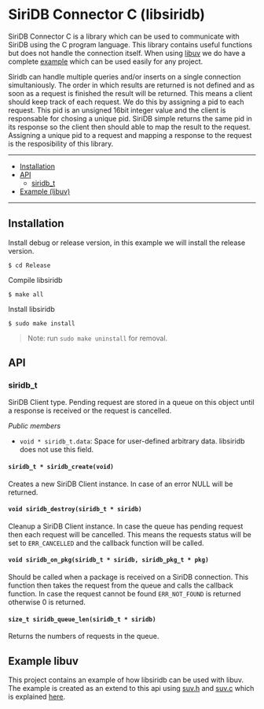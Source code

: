 # SiriDB Connector C (libsiridb)
SiriDB Connector C is a library which can be used to communicate with SiriDB
using the C program language. This library contains useful functions but does
not handle the connection itself. When using [libuv](http://libuv.org/) we do
have a complete [example](livuv_example/README.md) which can be used easily for
any project.

Siridb can handle multiple queries and/or inserts on a single connection
simultaniously. The order in which results are returned is not defined and as
soon as a request is finished the result will be returned. This means a client
should keep track of each request. We do this by assigning a pid to each
request. This pid is an unsigned 16bit integer value and the client is
responsable for chosing a unique pid. SiriDB simple returns the same pid in its
response so the client then should able to map the result to the request.
Assigning a unique pid to a request and mapping a response to the request is
the resposibility of this library.

---------------------------------------
  * [Installation](#installation)
  * [API](#api)
    * [siridb_t](#siridb_t)
  * [Example (libuv)](example-libuv)
---------------------------------------

## Installation
Install debug or release version, in this example we will install the release version.
```
$ cd Release
```

Compile libsiridb
```
$ make all
```

Install libsiridb
```
$ sudo make install
```

> Note: run `sudo make uninstall` for removal.

## API
### siridb_t
SiriDB Client type. Pending request are stored in a queue on this object until
a response is received or the request is cancelled.

*Public members*
- `void * siridb_t.data`: Space for user-defined arbitrary data. libsiridb does
not use this field.

#### `siridb_t * siridb_create(void)`
Creates a new SiriDB Client instance. In case of an error NULL will be returned.

#### `void siridb_destroy(siridb_t * siridb)`
Cleanup a SiriDB Client instance. In case the queue has pending request then each
request will be cancelled. This means the requests status will be set to
`ERR_CANCELLED` and the callback function will be called.

#### `void siridb_on_pkg(siridb_t * siridb, siridb_pkg_t * pkg)`
Should be called when a package is received on a SiriDB connection. This
function then takes the request from the queue and calls the callback function.
In case the request cannot be found `ERR_NOT_FOUND` is returned otherwise 0 is
returned.

#### `size_t siridb_queue_len(siridb_t * siridb)`
Returns the numbers of requests in the queue.


## Example libuv
This project contains an example of how libsiridb can be used with libuv. The
example is created as an extend to this api using [suv.h](example_libuv/suv.h)
and [suv.c](example_libuv/suv.c) which is explained
[here](livuv_example/README.md).